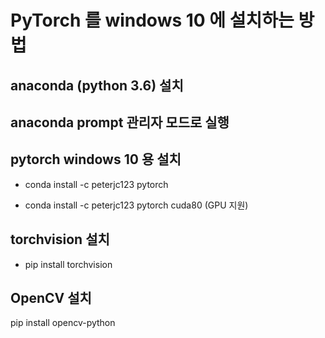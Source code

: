 

# PyTorch 를 windows 10 에 설치하는 방법

## anaconda (python 3.6) 설치

## anaconda prompt 관리자 모드로 실행

## pytorch windows 10 용 설치

  * conda install -c peterjc123 pytorch

  * conda install -c peterjc123 pytorch cuda80 (GPU 지원)

## torchvision 설치

  * pip install torchvision

## OpenCV 설치

  pip install opencv-python

